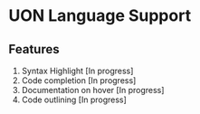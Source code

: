 # UON Language Support

## Features

1. Syntax Highlight [In progress]
2. Code completion [In progress]
3. Documentation on hover [In progress]
4. Code outlining [In progress]